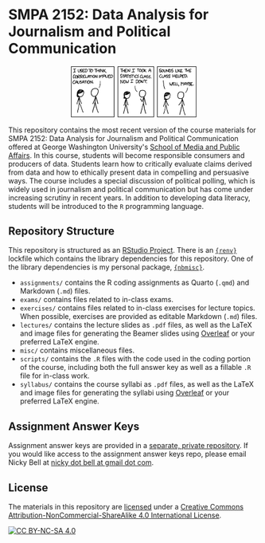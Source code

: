 # SMPA 2152: Data Analysis for Journalism and Political Communication

<p align="center" width="100%">
<img width="50%" src="lectures/Correlation_vs_Causation/Overleaf/xkcd_correlation.png">
</p>

This repository contains the most recent version of the course materials for SMPA 2152: Data Analysis for Journalism and Political Communication offered at George Washington University's [School of Media and Public Affairs](https://smpa.gwu.edu/). In this course, students will become responsible consumers and producers of data. Students learn how to critically evaluate claims derived from data and how to ethically present data in compelling and persuasive ways. The course includes a special discussion of political polling, which is widely used in journalism and political communication but has come under increasing scrutiny in recent years. In addition to developing data literacy, students will be introduced to the `R` programming language.

## Repository Structure

This repository is structured as an [RStudio Project](https://support.posit.co/hc/en-us/articles/200526207-Using-RStudio-Projects). There is an [`{renv}`](https://rstudio.github.io/renv/articles/renv.html) lockfile which contains the library dependencies for this repository. One of the library dependencies is my personal package, [`{nbmisc}`](https://github.com/nickybell/nbmisc). 

* `assignments/` contains the R coding assignments as Quarto (`.qmd`) and Markdown (`.md`) files.
* `exams/` contains files related to in-class exams.
* `exercises/` contains files related to in-class exercises for lecture topics. When possible, exercises are provided as editable Markdown (`.md`) files.
* `lectures/` contains the lecture slides as `.pdf` files, as well as the LaTeX and image files for generating the Beamer slides using [Overleaf](https://www.overleaf.com/) or your preferred LaTeX engine.
* `misc/` contains miscellaneous files.
* `scripts/` contains the `.R` files with the code used in the coding portion of the course, including both the full answer key as well as a fillable `.R` file for in-class work.
* `syllabus/` contains the course syllabi as `.pdf` files, as well as the LaTeX and image files for generating the syllabi using [Overleaf](https://www.overleaf.com/) or your preferred LaTeX engine.

## Assignment Answer Keys

Assignment answer keys are provided in a [separate, private repository](https://github.com/nickybell/smpa2152-answer-keys). If you would like access to the assignment answer keys repo, please email Nicky Bell at [nicky dot bell at gmail dot com](mailto:nicky.bell@gmail.com).

## License

The materials in this repository are [licensed](https://github.com/nickybell/smpa2152/blob/main/LICENSE) under a
[Creative Commons Attribution-NonCommercial-ShareAlike 4.0 International License][cc-by-nc-sa].

[![CC BY-NC-SA 4.0][cc-by-nc-sa-image]][cc-by-nc-sa]

[cc-by-nc-sa]: http://creativecommons.org/licenses/by-nc-sa/4.0/
[cc-by-nc-sa-image]: https://licensebuttons.net/l/by-nc-sa/4.0/88x31.png
[cc-by-nc-sa-shield]: https://img.shields.io/badge/License-CC%20BY--NC--SA%204.0-lightgrey.svg